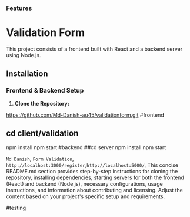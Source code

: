 ### Features

# Validation Form

This project consists of a frontend built with React and a backend server using Node.js.

## Installation

### Frontend & Backend Setup

1. **Clone the Repository:**

  https://github.com/Md-Danish-au45/validationform.git
  #frontend
  ## cd client/validation
npm install
npm start
#backend
  ##cd server
npm install
npm start

 `Md Danish`, `Form Validation`, `http://localhost:3000/register`,`http://localhost:5000/`, 
This concise README.md section provides step-by-step instructions for cloning the repository, installing dependencies, starting servers for both the frontend (React) and backend (Node.js), necessary configurations, usage instructions, and information about contributing and licensing. Adjust the content based on your project's specific setup and requirements.

 #testing


